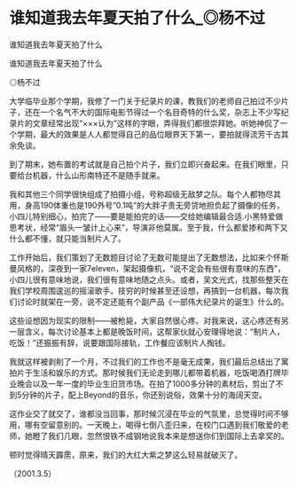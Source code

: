 # 谁知道我去年夏天拍了什么_◎杨不过

谁知道我去年夏天拍了什么

谁知道我去年夏天拍了什么

◎杨不过

大学临毕业那个学期，我修了一门关于纪录片的课，教我们的老师自己拍过不少片子，还在一个名气不大的国际电影节得过一个名目奇特的什么奖，杂志上不少写纪录片的文章经常出现“×××认为”这样的字眼，弄得我们都很崇拜她。听她神侃了一个学期，最大的效果是人人都觉得自己的品位眼界天下第一，要拍就得流芳千古其余免谈。

到了期末，她布置的考试就是自己拍个片子，我们立即兴奋起来。在我们眼里，只要给台机器，什么山形南特还不是随手就来。

我和其他三个同学很快组成了拍摄小组，号称超级无敌梦之队。每个人都物尽其用，身高190体重也是190外号“0.1吨”的大胖子责无旁贷地担负起了摄像的任务，小四儿特别细心，拍完了——要是能拍完的话——交给她编辑最合适.小黑特爱做思考状，经常“眉头一皱计上心来”，导演非他莫属。至于我，什么都爱掺和两下又什么都不懂，就只能当制片人了。

工作开始后，我们策划了无数题目讨论了无数可能提出了无数想法，比如来个怀斯曼风格的，深夜到一家7eleven，架起摄像机，“说不定会有些很有意味的东西”，小四儿很有意味地说，我们很有意味地随之点头。或者，吴文光式，找那些整天在我们学校周围逡巡的摇滚歌手。技穷的时候甚至还设想，再搞到一台机器，每次我们讨论时就架在一旁，说不定还能有个副产品《一部伟大纪录片的诞生》什么的。

这些设想因为现实的限制——被枪毙，大家自然很心疼。对我来说，这心疼还有另一层含义，每次讨论基本上都是晚饭时间，这帮家伙就心安理得地说：“制片人，吃饭！”还振振有辞，说要跟国际接轨，工作餐应该制片人掏钱。

我就这样被剥削了一个月，不过我们的工作也不是毫无成果，我们最后总结出了寓拍片于生活和娱乐的方式。那时候我们无论走到哪儿都带着机器，吃饭喝酒打牌毕业晚会以及一年一度的毕业生旧货市场。在拍了1000多分钟的素材后，剪出了不到5分钟的片子，配上Beyond的音乐，你还别说俗，效果十分的海阔天空。

这作业交了就交了，谁都没当回事，那时候沉浸在毕业的气氛里，总觉得时间不够用，哪有空留意别的。一天晚上，喝得七倒八歪归来，在校门口遇到我们敬爱的老师，她瞪了我们几眼，忽然恨铁不成钢地说我本来是想送你们到国际上去拿奖的。

顿时觉得晴天霹雳，原来，我们的大红大紫之梦这么轻易就破灭了。

（2001.3.5）